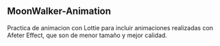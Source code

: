 ## MoonWalker-Animation

Practica de animacion con Lottie para incluir animaciones realizadas con Afeter Effect, que son de menor tamaño y mejor calidad.
